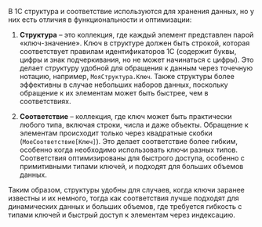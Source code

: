 В 1С структура и соответствие используются для хранения данных, но у них есть отличия в функциональности и оптимизации:

1. **Структура** – это коллекция, где каждый элемент представлен парой «ключ-значение». Ключ в структуре должен быть строкой, которая соответствует правилам идентификаторов 1С (содержит буквы, цифры и знак подчеркивания, но не может начинаться с цифры). Это делает структуру удобной для обращения к данным через точечную нотацию, например, `МояСтруктура.Ключ`. Также структуры более эффективны в случае небольших наборов данных, поскольку обращение к их элементам может быть быстрее, чем в соответствиях.
    
2. **Соответствие** – коллекция, где ключ может быть практически любого типа, включая строки, числа и даже объекты. Обращение к элементам происходит только через квадратные скобки (`МоеСоответствие[Ключ]`). Это делает соответствие более гибким, особенно когда необходимо использовать ключи разных типов. Соответствия оптимизированы для быстрого доступа, особенно с примитивными типами ключей, и подходят для больших объемов данных.
    

Таким образом, структуры удобны для случаев, когда ключи заранее известны и их немного, тогда как соответствия лучше подходят для динамических данных и больших объемов, где требуется гибкость с типами ключей и быстрый доступ к элементам через индексацию.